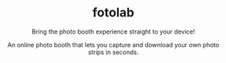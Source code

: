 <h1 align="center">fotolab</h1>

<div>
  <p align="center">Bring the photo booth experience straight to your device!</p>
  <p align="center">An online photo booth that lets you capture and download your own photo strips in seconds.</p>
<!--   <p align="center">Built with React.js. Deployed with Vercel. Check it out at <a href="https://www.carlahau.com/">carlahau.com</a></p> -->
</div>
